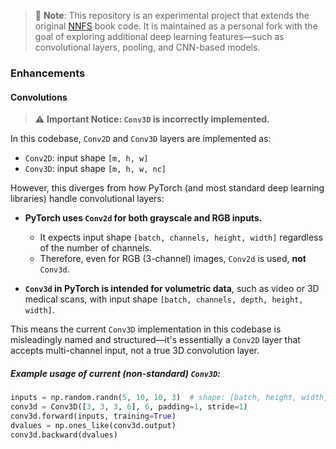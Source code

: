 > 🧪 **Note**: This repository is an experimental project that extends the original [NNFS](https://nnfs.io) book code. It is maintained as a personal fork with the goal of exploring additional deep learning features—such as convolutional layers, pooling, and CNN-based models.

### Enhancements

#### Convolutions

> ⚠️ **Important Notice: `Conv3D` is incorrectly implemented.**

In this codebase, `Conv2D` and `Conv3D` layers are implemented as:
- `Conv2D`: input shape `[m, h, w]`
- `Conv3D`: input shape `[m, h, w, nc]`

However, this diverges from how PyTorch (and most standard deep learning libraries) handle convolutional layers:

- **PyTorch uses `Conv2d` for both grayscale and RGB inputs.**
  - It expects input shape `[batch, channels, height, width]` regardless of the number of channels.
  - Therefore, even for RGB (3-channel) images, `Conv2d` is used, **not** `Conv3d`.

- **`Conv3d` in PyTorch is intended for volumetric data**, such as video or 3D medical scans, with input shape `[batch, channels, depth, height, width]`.

This means the current `Conv3D` implementation in this codebase is misleadingly named and structured—it's essentially a `Conv2D` layer that accepts multi-channel input, not a true 3D convolution layer.

##### Example usage of current (non-standard) `Conv3D`:
```python
inputs = np.random.randn(5, 10, 10, 3)  # shape: [batch, height, width, channels]
conv3d = Conv3D([3, 3, 3, 6], 6, padding=1, stride=1)
conv3d.forward(inputs, training=True)
dvalues = np.ones_like(conv3d.output)
conv3d.backward(dvalues)
